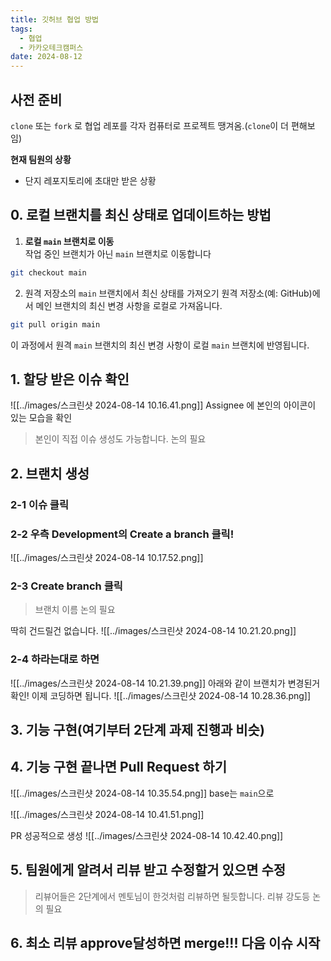 ```yaml
---
title: 깃허브 협업 방법
tags:
  - 협업
  - 카카오테크캠퍼스
date: 2024-08-12
---
```


## 사전 준비
`clone` 또는 `fork` 로 협업 레포를 각자 컴퓨터로 프로젝트 땡겨옴.(`clone`이 더 편해보임)

**현재 팀원의 상황**
- 단지 레포지토리에 초대만 받은 상황
## 0. 로컬 브랜치를 최신 상태로 업데이트하는 방법
1. **로컬 `main` 브랜치로 이동**  
작업 중인 브랜치가 아닌 `main` 브랜치로 이동합니다
```bash
git checkout main
```
2. 원격 저장소의 `main` 브랜치에서 최신 상태를 가져오기
원격 저장소(예: GitHub)에서 메인 브랜치의 최신 변경 사항을 로컬로 가져옵니다.
```zsh
git pull origin main
```
이 과정에서 원격 `main` 브랜치의 최신 변경 사항이 로컬 `main` 브랜치에 반영됩니다.

## 1. 할당 받은 이슈 확인

![[../images/스크린샷 2024-08-14 10.16.41.png]]
Assignee 에 본인의 아이콘이 있는 모습을 확인

> 본인이 직접 이슈 생성도 가능합니다. 논의 필요
## 2. 브랜치 생성
### 2-1 이슈 클릭
### 2-2 우측 Development의 Create a branch 클릭!

![[../images/스크린샷 2024-08-14 10.17.52.png]]
### 2-3 Create branch 클릭
> 브랜치 이름 논의 필요

딱히 건드릴건 없습니다.
![[../images/스크린샷 2024-08-14 10.21.20.png]]

### 2-4 하라는대로 하면
![[../images/스크린샷 2024-08-14 10.21.39.png]]
아래와 같이 브랜치가 변경된거 확인! 이제 코딩하면 됩니다.
![[../images/스크린샷 2024-08-14 10.28.36.png]]

## 3. 기능 구현(여기부터 2단계 과제 진행과 비슷)
## 4. 기능 구현 끝나면 Pull Request 하기

![[../images/스크린샷 2024-08-14 10.35.54.png]]
base는 `main`으로

![[../images/스크린샷 2024-08-14 10.41.51.png]]

PR 성공적으로 생성
![[../images/스크린샷 2024-08-14 10.42.40.png]]
## 5. 팀원에게 알려서 리뷰 받고 수정할거 있으면 수정
> 리뷰어들은 2단계에서 멘토님이 한것처럼 리뷰하면 될듯합니다. 리뷰 강도등 논의 필요
## 6. 최소 리뷰 approve달성하면 merge!!! 다음 이슈 시작
